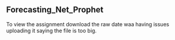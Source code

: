 ## Forecasting_Net_Prophet
To view the assignment download the raw date waa having issues uploading it saying the file is too big.
